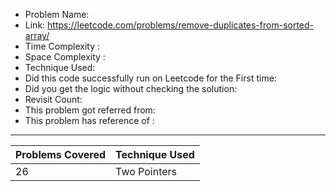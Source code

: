 * Problem Name: 
* Link: https://leetcode.com/problems/remove-duplicates-from-sorted-array/
* Time Complexity : 
* Space Complexity : 
* Technique Used: 
* Did this code successfully run on Leetcode for the First time: 
* Did you get the logic without checking the solution: 
* Revisit Count: 
* This problem got referred from: 
* This problem has reference of : 

***

Problems Covered    |  Technique Used
-----------------   |  ---------------
26                  |   Two Pointers
